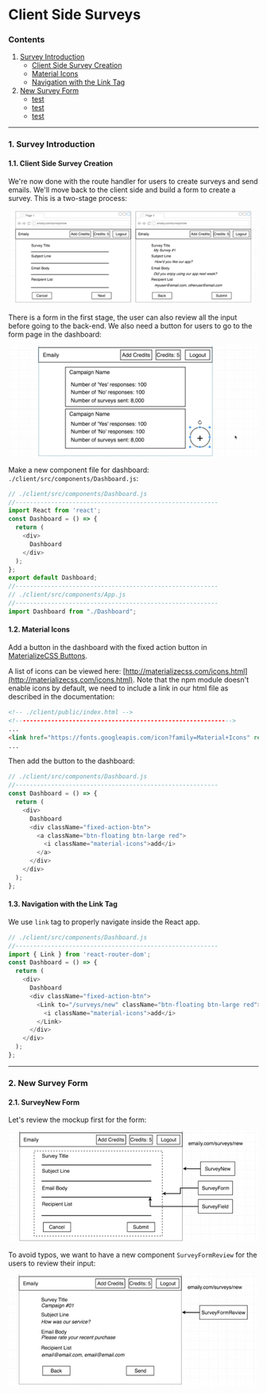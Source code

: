 # Client Side Surveys

### Contents

1. [Survey Introduction](#)
    * [Client Side Survey Creation](#)
    * [Material Icons](#)
    * [Navigation with the Link Tag](#)
2. [New Survey Form](#)
    * [test](#)
    * [test](#)
    * [test](#)

---

### 1. Survey Introduction

#### 1.1. Client Side Survey Creation

We're now done with the route handler for users to create surveys and send emails. We'll move back to the client side and build a form to create a survey. This is a two-stage process:

![01](./images/11/11-01.png "01")

There is a form in the first stage, the user can also review all the input before going to the back-end. We also need a button for users to go to the form page in the dashboard:

![02](./images/11/11-02.png "02")

Make a new component file for dashboard: `./client/src/components/Dashboard.js`:

```javascript
// ./client/src/components/Dashboard.js
//---------------------------------------------------------
import React from 'react';
const Dashboard = () => {
  return (
    <div>
      Dashboard
    </div>
  );
};
export default Dashboard;
//---------------------------------------------------------
// ./client/src/components/App.js
//---------------------------------------------------------
import Dashboard from "./Dashboard";
```

#### 1.2. Material Icons

Add a button in the dashboard with the fixed action button in [MaterializeCSS Buttons](http://materializecss.com/buttons.html).

A list of icons can be viewed here: [http://materializecss.com/icons.html](http://materializecss.com/icons.html). Note that the npm module doesn't enable icons by default, we need to include a link in our html file as described in the documentation:

```html
<!-- ./client/public/index.html -->
<!------------------------------------------------------------->
...
<link href="https://fonts.googleapis.com/icon?family=Material+Icons" rel="stylesheet">
...
```

Then add the button to the dashboard:

```javascript
// ./client/src/components/Dashboard.js
//---------------------------------------------------------
const Dashboard = () => {
  return (
    <div>
      Dashboard
      <div className="fixed-action-btn">
        <a className="btn-floating btn-large red">
          <i className="material-icons">add</i>
        </a>
      </div>
    </div>
  );
};
```

#### 1.3. Navigation with the Link Tag

We use `link` tag to properly navigate inside the React app.

```javascript
// ./client/src/components/Dashboard.js
//---------------------------------------------------------
import { Link } from 'react-router-dom';
const Dashboard = () => {
  return (
    <div>
      Dashboard
      <div className="fixed-action-btn">
        <Link to="/surveys/new" className="btn-floating btn-large red">
          <i className="material-icons">add</i>
        </Link>
      </div>
    </div>
  );
};
```

---

### 2. New Survey Form

#### 2.1. SurveyNew Form

Let's review the mockup first for the form:

![03](./images/11/11-03.png "03")

To avoid typos, we want to have a new component `SurveyFormReview` for the users to review their input:

![04](./images/11/11-04.png "04")
